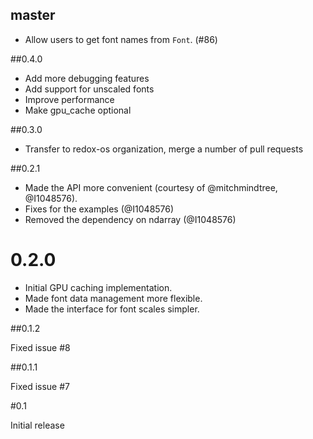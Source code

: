 ## master

* Allow users to get font names from `Font`. (#86)

##0.4.0

* Add more debugging features
* Add support for unscaled fonts
* Improve performance
* Make gpu_cache optional

##0.3.0

* Transfer to redox-os organization, merge a number of pull requests

##0.2.1

* Made the API more convenient (courtesy of @mitchmindtree, @I1048576).
* Fixes for the examples (@I1048576)
* Removed the dependency on ndarray (@I1048576)

# 0.2.0

* Initial GPU caching implementation.
* Made font data management more flexible.
* Made the interface for font scales simpler.

##0.1.2

Fixed issue #8

##0.1.1

Fixed issue #7

#0.1

Initial release
